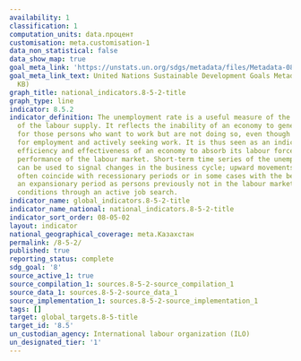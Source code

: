```yaml
---
availability: 1
classification: 1
computation_units: data.процент
customisation: meta.customisation-1
data_non_statistical: false
data_show_map: true
goal_meta_link: 'https://unstats.un.org/sdgs/metadata/files/Metadata-08-05-02.pdf '
goal_meta_link_text: United Nations Sustainable Development Goals Metadata (PDF 383
  KB)
graph_title: national_indicators.8-5-2-title
graph_type: line
indicator: 8.5.2
indicator_definition: The unemployment rate is a useful measure of the underutilization
  of the labour supply. It reflects the inability of an economy to generate employment
  for those persons who want to work but are not doing so, even though they are available
  for employment and actively seeking work. It is thus seen as an indicator of the
  efficiency and effectiveness of an economy to absorb its labour force and of the
  performance of the labour market. Short-term time series of the unemployment rate
  can be used to signal changes in the business cycle; upward movements in the indicator
  often coincide with recessionary periods or in some cases with the beginning of
  an expansionary period as persons previously not in the labour market begin to test
  conditions through an active job search.
indicator_name: global_indicators.8-5-2-title
indicator_name_national: national_indicators.8-5-2-title
indicator_sort_order: 08-05-02
layout: indicator
national_geographical_coverage: meta.Казахстан
permalink: /8-5-2/
published: true
reporting_status: complete
sdg_goal: '8'
source_active_1: true
source_compilation_1: sources.8-5-2-source_compilation_1
source_data_1: sources.8-5-2-source_data_1
source_implementation_1: sources.8-5-2-source_implementation_1
tags: []
target: global_targets.8-5-title
target_id: '8.5'
un_custodian_agency: International labour organization (ILO)
un_designated_tier: '1'
---
```

